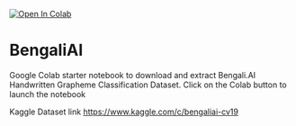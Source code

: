 [![Open In Colab](https://colab.research.google.com/assets/colab-badge.svg)](https://colab.research.google.com/drive/1FA_D1n3Q_IK9m4wFqte2tznmnIIYHF7m) 

# BengaliAI
Google Colab starter notebook to download and extract Bengali.AI Handwritten Grapheme Classification Dataset. Click on the Colab button to launch the notebook

Kaggle Dataset link https://www.kaggle.com/c/bengaliai-cv19
